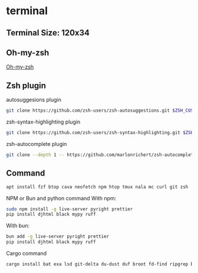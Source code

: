 # terminal
## Terminal Size: 120x34

## Oh-my-zsh
[Oh-my-zsh](https://ohmyz.sh/)

## Zsh plugin

autosuggesions plugin

```bash
git clone https://github.com/zsh-users/zsh-autosuggestions.git $ZSH_CUSTOM/plugins/zsh-autosuggestions
```

zsh-syntax-highlighting plugin

```bash
git clone https://github.com/zsh-users/zsh-syntax-highlighting.git $ZSH_CUSTOM/plugins/zsh-syntax-highlighting
```

zsh-autocomplete plugin

```bash
git clone --depth 1 -- https://github.com/marlonrichert/zsh-autocomplete.git $ZSH_CUSTOM/plugins/zsh-autocomplete
```

## Command

```bash
apt install fzf btop cava neofetch npm htop tmux nala mc curl git zsh
```

NPM or Bun and python command
With npm:

```bash
sudo npm install -g live-server pyright prettier
pip install djhtml black mypy ruff
```

With bun:

```bash
bun add -g live-server pyright prettier
pip install djhtml black mypy ruff
```

Cargo command

```bash
cargo install bat exa lsd git-delta du-dust duf broot fd-find ripgrep bottom gping zoxide
```
